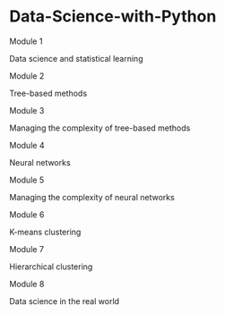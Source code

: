 # Data-Science-with-Python

Module 1

Data science and statistical learning

Module 2

Tree-based methods

Module 3

Managing the complexity of tree-based methods

Module 4

Neural networks

Module 5

Managing the complexity of neural networks

Module 6

K-means clustering

Module 7

Hierarchical clustering

Module 8

Data science in the real world
